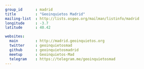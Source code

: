 ```yaml
---
group_id      : madrid
title         : "Geoinquietos Madrid"
mailing-list  : http://lists.osgeo.org/mailman/listinfo/madrid
longitude     : -3.7
latitude      : 40.42

websites:
  main        : http://madrid.geoinquietos.org
  twitter     : geoinquietosmad
  github      : geoinquietosmadrid
  meetup      : Geoinquietos-Mad
  telegram    : https://telegram.me/geoinquietosmad
---
```

